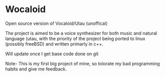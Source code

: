 # Wocaloid
Open source version of Vocaloid/Utau (unoffical)

The project is aimed to be a voice synthesizer for both music and natural language (utau, with the priority of the project being ported to linux (possibly freeBSD) and written primarly in c++.

Will update once I get base code done on git

Note- This is my first big project of mine, so tolorate my bad programming habits and give me feedback.
